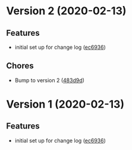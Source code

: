 # Version 2 (2020-02-13)

## Features
* initial set up for change log ([ec6936](https://github.com/pluralsight/gcp-pubsub-lite/changelog-generator/commit/ec6936a46a0d857de00a9c8acb2ae02645312b55))

## Chores
* Bump to version 2 ([483d9d](https://github.com/pluralsight/gcp-pubsub-lite/changelog-generator/commit/483d9dc2ebd7125c371ee90a6cd1f58b2a12fd0e))

# Version 1 (2020-02-13)

## Features
* initial set up for change log ([ec6936](https://github.com/pluralsight/gcp-pubsub-lite/changelog-generator/commit/ec6936a46a0d857de00a9c8acb2ae02645312b55))

